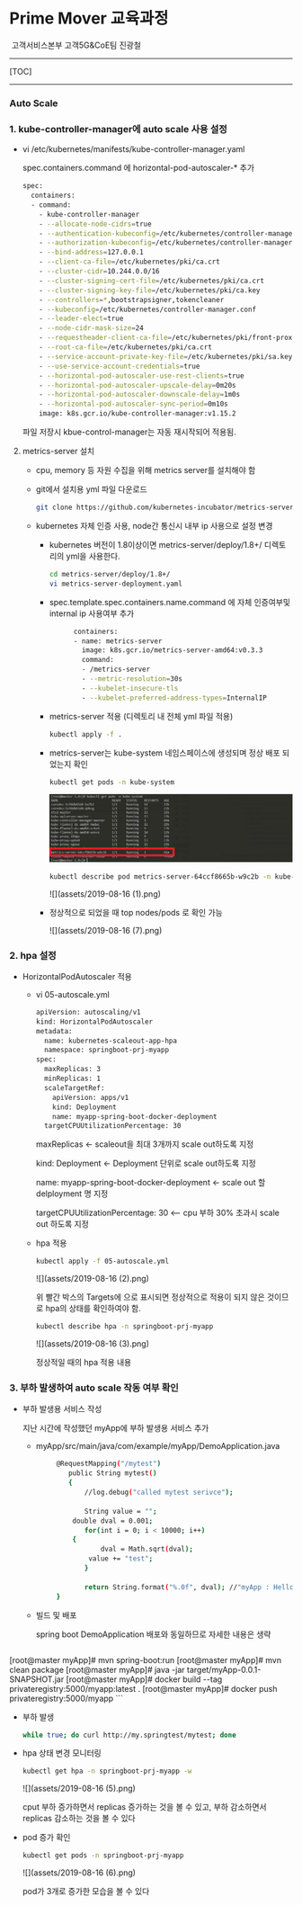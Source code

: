 # Prime Mover 교육과정 #

​    고객서비스본부 고객5G&CoE팀 진광철

------

[TOC]

------

### Auto Scale  ###

### 1. kube-controller-manager에 auto scale 사용 설정

- vi /etc/kubernetes/manifests/kube-controller-manager.yaml

  spec.containers.command 에 horizontal-pod-autoscaler-* 추가

  ```sh
  spec:
    containers:
    - command:
      - kube-controller-manager
      - --allocate-node-cidrs=true
      - --authentication-kubeconfig=/etc/kubernetes/controller-manager.conf
      - --authorization-kubeconfig=/etc/kubernetes/controller-manager.conf
      - --bind-address=127.0.0.1
      - --client-ca-file=/etc/kubernetes/pki/ca.crt
      - --cluster-cidr=10.244.0.0/16
      - --cluster-signing-cert-file=/etc/kubernetes/pki/ca.crt
      - --cluster-signing-key-file=/etc/kubernetes/pki/ca.key
      - --controllers=*,bootstrapsigner,tokencleaner
      - --kubeconfig=/etc/kubernetes/controller-manager.conf
      - --leader-elect=true
      - --node-cidr-mask-size=24
      - --requestheader-client-ca-file=/etc/kubernetes/pki/front-proxy-ca.crt
      - --root-ca-file=/etc/kubernetes/pki/ca.crt
      - --service-account-private-key-file=/etc/kubernetes/pki/sa.key
      - --use-service-account-credentials=true
      - --horizontal-pod-autoscaler-use-rest-clients=true
      - --horizontal-pod-autoscaler-upscale-delay=0m20s
      - --horizontal-pod-autoscaler-downscale-delay=1m0s
      - --horizontal-pod-autoscaler-sync-period=0m10s
      image: k8s.gcr.io/kube-controller-manager:v1.15.2
  ```

  파일 저장시 kbue-control-manager는 자동 재시작되어 적용됨.

2. metrics-server 설치

   - cpu, memory 등 자원 수집을 위해 metrics server를 설치해야 함

   - git에서 설치용 yml 파일 다운로드

     ```sh
     git clone https://github.com/kubernetes-incubator/metrics-server
     ```

   - kubernetes 자체 인증 사용, node간 통신시 내부 ip 사용으로 설정 변경

     - kubernetes 버전이 1.8이상이면 metrics-server/deploy/1.8+/ 디렉토리의 yml을 사용한다.

       ```sh
       cd metrics-server/deploy/1.8+/
       vi metrics-server-deployment.yaml
       ```

     - spec.template.spec.containers.name.command 에 자체 인증여부및 internal ip 사용여부 추가

       ```sh
             containers:
             - name: metrics-server
               image: k8s.gcr.io/metrics-server-amd64:v0.3.3
               command:
               - /metrics-server
               - --metric-resolution=30s
               - --kubelet-insecure-tls
               - --kubelet-preferred-address-types=InternalIP
       ```

     - metrics-server 적용 (디렉토리 내 전체 yml 파일 적용)

       ```sh
       kubectl apply -f . 
       ```

     - metrics-server는 kube-system 네임스페이스에 생성되며 정상 배포 되었는지 확인

       ```sh
       kubectl get pods -n kube-system
       ```

       ![](assets/2019-08-16-1565948192982.png)

       ```sh
       kubectl describe pod metrics-server-64ccf8665b-w9c2b -n kube-system
       ```

       ![](assets/2019-08-16 (1).png)

     - 정상적으로 되었을 때 top nodes/pods 로 확인 가능

       ![](assets/2019-08-16 (7).png)


### 2. hpa 설정

- HorizontalPodAutoscaler 적용

  - vi 05-autoscale.yml

    ```sh
    apiVersion: autoscaling/v1
    kind: HorizontalPodAutoscaler
    metadata:
      name: kubernetes-scaleout-app-hpa
      namespace: springboot-prj-myapp
    spec:
      maxReplicas: 3
      minReplicas: 1
      scaleTargetRef:
        apiVersion: apps/v1
        kind: Deployment
        name: myapp-spring-boot-docker-deployment
      targetCPUUtilizationPercentage: 30
    ```

    maxReplicas  <-  scaleout을 최대 3개까지 scale out하도록 지정

    kind: Deployment   <- Deployment 단위로 scale out하도록 지정

    name: myapp-spring-boot-docker-deployment  <- scale out 할 delployment 명 지정

    targetCPUUtilizationPercentage: 30  <-- cpu 부하 30% 초과시 scale out 하도록 지정

  - hpa 적용

    ```sh
    kubectl apply -f 05-autoscale.yml
    ```

    ![](assets/2019-08-16 (2).png)

    위 빨간 박스의 Targets에 <unknown>으로 표시되면 정상적으로 적용이 되지 않은 것이므로 hpa의 상태를 확인하여야 함.

    ```sh
    kubectl describe hpa -n springboot-prj-myapp
    ```

    ![](assets/2019-08-16 (3).png)

    정상적일 때의 hpa 적용 내용



### 3. 부하 발생하여 auto scale 작동 여부 확인

- 부하 발생용 서비스 작성

  지난 시간에 작성했던 myApp에 부하 발생용 서비스 추가

  - myApp/src/main/java/com/example/myApp/DemoApplication.java

    ```sh
         @RequestMapping("/mytest")
            public String mytest()
            {
                //log.debug("called mytest serivce");
 
                String value = "";
             double dval = 0.001;
                for(int i = 0; i < 10000; i++)
             {
                    dval = Math.sqrt(dval);
                 value += "test";
                }
    
                return String.format("%.0f", dval); //"myApp : Hello World! - test ";
         }
    ```

  - 빌드 및 배포 

    spring boot DemoApplication 배포와 동일하므로 자세한 내용은 생략

    ```sh
 [root@master myApp]# mvn spring-boot:run
    [root@master myApp]# mvn clean package
    [root@master myApp]# java -jar target/myApp-0.0.1-SNAPSHOT.jar
    [root@master myApp]# docker build --tag privateregistry:5000/myapp:latest .
    [root@master myApp]# docker push privateregistry:5000/myapp
    ```

    

- 부하 발생

  ```sh
  while true; do curl http://my.springtest/mytest; done
  ```

- hpa 상태 변경 모니터링

  ```sh
  kubectl get hpa -n springboot-prj-myapp -w
  ```

  ![](assets/2019-08-16 (5).png)

  cput 부하 증가하면서 replicas 증가하는 것을 볼 수 있고, 부하 감소하면서 replicas 감소하는 것을 볼 수 있다

- pod 증가 확인

  ```sh
  kubectl get pods -n springboot-prj-myapp
  ```

  ![](assets/2019-08-16 (6).png)

  pod가 3개로 증가한 모습을 볼 수 있다





